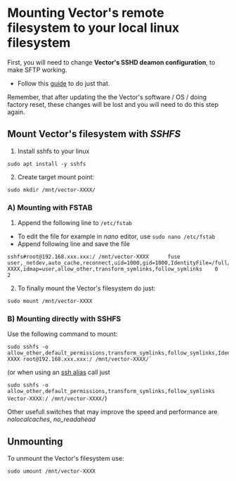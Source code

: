 

# Mounting Vector's remote filesystem to your local linux filesystem

First, you will need to change **Vector's SSHD deamon configuration**, to make SFTP working.

- Follow this [guide](https://github.com/cyb3rdog/vector-oskr-notes/blob/main/vector-sftp.md) to do just that.

Remember, that after updating the the Vector's software / OS / doing factory reset, these changes will be lost and you will need to do this step again.

## Mount Vector's filesystem with *SSHFS*

1. Install sshfs to your linux

`sudo apt install -y sshfs`

2. Create target mount point:

`sudo mkdir /mnt/vector-XXXX/`


### A) Mounting with FSTAB 

1. Append the following line to `/etc/fstab`

- To edit the file for example in *nano* editor, use `sudo nano /etc/fstab`
- Append following line and save the file

```
sshfs#root@192.168.xxx.xxx:/ /mnt/vector-XXXX      fuse    user,_netdev,auto_cache,reconnect,uid=1000,gid=1000,IdentityFile=/full/path/to/.ssh/id_rsa_Vector-XXXX,idmap=user,allow_other,transform_symlinks,follow_symlinks    0       2
```

2) To finally mount the Vector's filesystem do just:

`sudo mount /mnt/vector-XXXX`


### B) Mounting directly with SSHFS

Use the following command to mount:

```
sudo sshfs -o allow_other,default_permissions,transform_symlinks,follow_symlinks,IdentityFile=/full/path/to/.ssh/id_rsa_Vector-XXXX root@192.168.xxx.xxx:/ /mnt/vector-XXXX/`
```
(or when using an [ssh alias](https://github.com/cyb3rdog/vector-oskr-notes/blob/main/vector-ssh_alias.md) call just 

`sudo sshfs -o allow_other,default_permissions,transform_symlinks,follow_symlinks Vector-XXXX:/ /mnt/vector-XXXX/`)


Other usefull switches that may improve the speed and performance are *nolocalcaches*, *no_readahead*


## Unmounting

To unmount the Vector's filesystem use:

`sudo umount /mnt/vector-XXXX`


